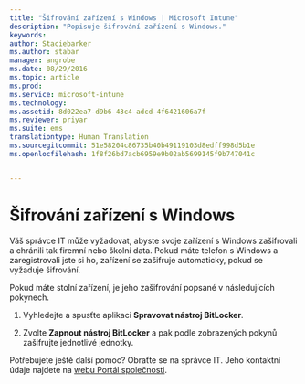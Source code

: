 ```yaml
---
title: "Šifrování zařízení s Windows | Microsoft Intune"
description: "Popisuje šifrování zařízení s Windows."
keywords: 
author: Staciebarker
ms.author: stabar
manager: angrobe
ms.date: 08/29/2016
ms.topic: article
ms.prod: 
ms.service: microsoft-intune
ms.technology: 
ms.assetid: 8d022ea7-d9b6-43c4-adcd-4f6421606a7f
ms.reviewer: priyar
ms.suite: ems
translationtype: Human Translation
ms.sourcegitcommit: 51e58204c86735b40b49119103d8edff998d5b1e
ms.openlocfilehash: 1f8f26bd7acb6959e9b02ab5699145f9b747041c


---
```



# Šifrování zařízení s Windows

Váš správce IT může vyžadovat, abyste svoje zařízení s Windows zašifrovali a chránili tak firemní nebo školní data. Pokud máte telefon s Windows a zaregistrovali jste si ho, zařízení se zašifruje automaticky, pokud se vyžaduje šifrování.

Pokud máte stolní zařízení, je jeho zašifrování popsané v následujících pokynech.

1.  Vyhledejte a spusťte aplikaci **Spravovat nástroj BitLocker**.

2.  Zvolte **Zapnout nástroj BitLocker** a pak podle zobrazených pokynů zašifrujte jednotlivé jednotky.

Potřebujete ještě další pomoc? Obraťte se na správce IT. Jeho kontaktní údaje najdete na [webu Portál společnosti](http://portal.manage.microsoft.com).



<!--HONumber=Oct16_HO2-->


